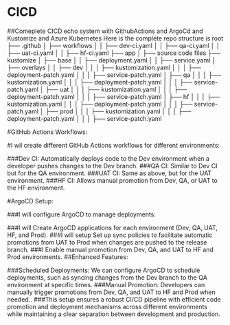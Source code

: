# CICD
##Comeplete CICD echo system with GithubActions and ArgoCd and Kustomize and Azure Kubernetes
Here is the complete repo structure is 
root
├── .github
│   ├── workflows
│   │   ├── dev-ci.yaml
│   │   ├── qa-ci.yaml
│   │   ├── uat-ci.yaml
│   │   ├── hf-ci.yaml
├── app
│   ├── source code files
├── kustomize
│   ├── base
│   │   ├── deployment.yaml
│   │   ├── service.yaml
│   ├── overlays
│   │   ├── dev
│   │   │   ├── kustomization.yaml
│   │   │   ├── deployment-patch.yaml
│   │   │   ├── service-patch.yaml
│   ├── qa
│   │   │   ├── kustomization.yaml
│   │   │   ├── deployment-patch.yaml
│   │   │   ├── service-patch.yaml
│   ├── uat
│   │   │   ├── kustomization.yaml
│   │   │   ├── deployment-patch.yaml
│   │   │   ├── service-patch.yaml
│   ├── hf
│   │   │   ├── kustomization.yaml
│   │   │   ├── deployment-patch.yaml
│   │   │   ├── service-patch.yaml
│   ├── prod
│   │   │   ├── kustomization.yaml
│   │   │   ├── deployment-patch.yaml
│   │   │   ├── service-patch.yaml


#GitHub Actions Workflows:

#I wil create different GitHub Actions workflows for different environments:

###Dev CI: Automatically deploys code to the Dev environment when a developer pushes changes to the Dev branch.
###QA CI: Similar to Dev CI but for the QA environment.
###UAT CI: Same as above, but for the UAT environment.
###HF CI: Allows manual promotion from Dev, QA, or UAT to the HF environment.

#ArgoCD Setup:

###I will configure ArgoCD to manage deployments:

###I will Create ArgoCD applications for each environment (Dev, QA, UAT, HF, and Prod).
###I will setup Set up sync policies to facilitate automatic promotions from UAT to Prod when changes are pushed to the release branch.
###I Enable manual promotion from Dev, QA, and UAT to HF and Prod environments.
##Enhanced Features:

###Scheduled Deployments: We can configure ArgoCD to schedule deployments, such as syncing changes from the Dev branch to the QA environment at specific times.
###Manual Promotion: Developers can manually trigger promotions from Dev, QA, and UAT to HF and Prod when needed..
###This setup ensures a robust CI/CD pipeline with efficient code promotion and deployment mechanisms across different environments while maintaining a clear separation between development and production.
